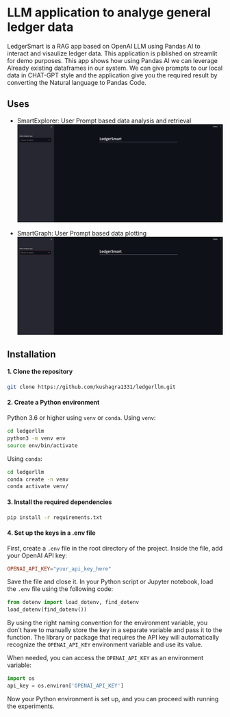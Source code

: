 # LLM application to analyge general ledger data
LedgerSmart is a RAG app based on OpenAI LLM using Pandas AI to interact and visaulize ledger data. This application is piblished on streamlit for demo purposes. This app shows how using Pandas AI we can leverage Already existing dataframes in our system. We can give prompts to our local data in CHAT-GPT style and the application give you the required result by converting the Natural language to Pandas Code.


## Uses

- SmartExplorer: User Prompt based data analysis and retrieval
![image](/images/smartexplorer.gif)

- SmartGraph: User Prompt based data plotting
![image](/images/smartgraph.gif)


## Installation

#### 1. Clone the repository

```bash
git clone https://github.com/kushagra1331/ledgerllm.git
```

#### 2. Create a Python environment

Python 3.6 or higher using `venv` or `conda`. Using `venv`:

``` bash
cd ledgerllm
python3 -m venv env
source env/bin/activate
```

Using `conda`:
``` bash
cd ledgerllm
conda create -n venv 
conda activate venv/
```

#### 3. Install the required dependencies
``` bash
pip install -r requirements.txt
```

#### 4. Set up the keys in a .env file

First, create a `.env` file in the root directory of the project. Inside the file, add your OpenAI API key:

```makefile
OPENAI_API_KEY="your_api_key_here"
```

Save the file and close it. In your Python script or Jupyter notebook, load the `.env` file using the following code:
```python
from dotenv import load_dotenv, find_dotenv
load_dotenv(find_dotenv())
```

By using the right naming convention for the environment variable, you don't have to manually store the key in a separate variable and pass it to the function. The library or package that requires the API key will automatically recognize the `OPENAI_API_KEY` environment variable and use its value.

When needed, you can access the `OPENAI_API_KEY` as an environment variable:
```python
import os
api_key = os.environ['OPENAI_API_KEY']
```

Now your Python environment is set up, and you can proceed with running the experiments.
